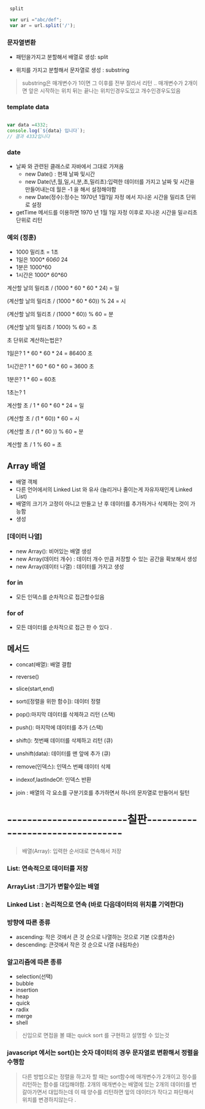 ```javascript

 split

 var uri ="abc/def";
 var ar = url.split('/');


```


### 문자열변환
- 패턴을가지고 분할해서 배열로 생성: split

- 위치를 가지고 분할해서 문자열로 생성 : substring

> substring은 매개변수가 1이면 그 이후를 전부 잘라서 리턴 ..
매개변수가 2개이면 앞은 시작하는 위치 뒤는 끝나는 위치인경우도있고 개수인경우도있음


### template data 

```javascript 

var data =4332;
console.log(`${data} 입니다`);
// 결과 4332입니다 

```



### date

- 날짜 와 관련된 클래스로 자바에서 그대로 가져옴 
  - new Date() : 현재 날짜 및시간 
  - new Date(년,월,일,시,분,초,밀리초):입력한 데이터를 가지고 날짜 및 시간을 만들어내는데 월은 -1 을 해서 설정해야함
  - new Date(정수):정수는 1970년 1월1일 자정 에서 지나온 시간을 밀리초 단위로 설정 
- getTime 메서드를 이용하면 1970 년 1월 1일 자정 이후로 지나온 시간을 밀ㄹ리초 단위로 리턴


### 예외 (정훈) 
- 1000 밀리초 = 1초 
- 1일은 1000* 60*60* 24
- 1분은 1000*60 
- 1시간은 1000* 60*60 

계산할 날의 밀리초 / (1000 * 60 * 60 * 24) = 일

(계산할 날의 밀리초 / (1000 * 60 * 60)) % 24 = 시

(계산할 날의 밀리초 / (1000 * 60)) % 60 = 분

(계산할 날의 밀리초 / 1000) % 60 = 초

초 단위로 계산하는법은?

 

1일은? 1 * 60 * 60 * 24 = 86400 초

1시간은? 1 * 60 * 60 * 60 = 3600 초

1분은? 1 * 60 = 60초

1초는? 1



계산할 초 / 1 * 60 * 60 * 24 = 일

(계산할 초 /  (1 * 60)) * 60 = 시

(계산할 초 / (1 * 60 )) % 60 = 분

계산할 초 / 1 % 60 = 초


## Array 배열 

- 배열 객체 
- 다른 언어에서의 Linked List 와 유사 (늘리거나 줄이는게 자유자재인게 Linked List)
- 배열의 크기가 고정이 아니고 만들고 난 후 데이터를 추가하거나 삭제하는 것이 가능함 
- 생성 
### [데이터 나열]
- new Array(): 비어있는 배열 생성 
- new Array(데이터 개수) : 데이터 개수 만큼 저장할 수 있는 공간을 확보해서 생성
- new Array(데이터 나열) : 데이터를 가지고 생성 

### for in
- 모든 인덱스를 순차적으로 접근할수있음
### for of 
- 모든 데이터를 순차적으로 접근 한 수 있다 .

## 메서드

- concat(배열): 배열 결합
- reverse()

- slice(start,end)
- sort([정렬을 위한 함수]): 데이터 정렬

- pop():마지막 데이터를 삭제하고 리턴 (스택)
- push(): 마지막에 데이터를 추가  (스택) 
- shift(): 첫번째 데이터를 삭제하고 리턴 (큐)
- unshift(data): 데이터를 맨 앞에 추가 (큐)
- remove(인덱스): 인덱스 번째 데이터 삭제
- indexof,lastIndeOf: 인덱스 반환 
- join : 배열의 각 요소를 구분기호를 추가하면서 하나의 문자열로 만들어서 릴턴 


# ------------------------칠판---------------------------------
> 배열(Array): 입력한 순서대로 연속해서 저장  

### List: 연속적으로 데이터를 저장 

### ArrayList :크기가 변할수있는 배열

### Linked List : 논리적으로 연속 (바로 다음데이터의 위치를 기억한다)


### 방향에 따른 종류 
- ascending: 작은 것에서 큰 것 순으로 나열하는 것으로 기본 (오름차순)
- descending: 큰것에서 작은 것 순으로 나열 (내림차순)


### 알고리즘에 따른 종류 
- selection(선택)
- bubble
- insertion
- heap
- quick
- radix
- merge
- shell 
> 신입으로 면접을 볼 떄는 quick sort 를 구현하고 설명할 수 있는것 


### javascript 에서는 sort()는 숫자 데이터의 경우 문자열로 변환해서 정렬을 수행함
> 다른 방법으로는 정렬을 하고자 할 때는 sort함수에 매개변수가 2개이고 정수를 리턴하는 함수를 대입해야함.
2개의 매개변수는 배열에 있는 2개의 데이터를 번갈아가면서 대입하는데 이 때 양수를 리턴하면 앞의 데이터가 작다고 파단해서 위치를 변경하지않는다 . 


